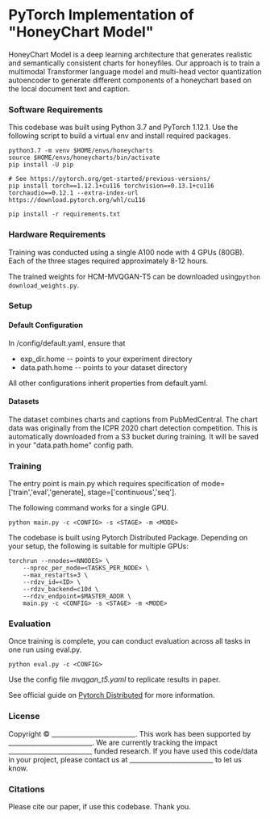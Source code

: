 # PyTorch Implementation of "HoneyChart Model"

HoneyChart Model is a deep learning architecture that generates realistic and semantically consistent charts for honeyfiles.
Our approach is to train a multimodal Transformer language model and multi-head vector quantization autoencoder to generate different components of a honeychart based on the local document text and  caption.

### Software Requirements

This codebase was built using Python 3.7 and PyTorch 1.12.1. Use the following script to build a virtual env and install required packages.

```
python3.7 -m venv $HOME/envs/honeycharts
source $HOME/envs/honeycharts/bin/activate
pip install -U pip

# See https://pytorch.org/get-started/previous-versions/ 
pip install torch==1.12.1+cu116 torchvision==0.13.1+cu116 torchaudio==0.12.1 --extra-index-url https://download.pytorch.org/whl/cu116

pip install -r requirements.txt
```

### Hardware Requirements
Training was conducted using a single A100 node with 4 GPUs (80GB). Each of the three stages required approximately 8-12 hours.

The trained weights for HCM-MVQGAN-T5 can be downloaded using`python download_weights.py`.

### Setup

#### Default Configuration
In /config/default.yaml, ensure that 
* exp_dir.home -- points to your experiment directory
* data.path.home -- points to your dataset directory  

All other configurations inherit properties from default.yaml.


#### Datasets
The dataset combines charts and captions from PubMedCentral. The chart data was originally from the ICPR 2020 chart detection competition.
This is automatically downloaded from a S3 bucket during training. It will be saved in your "data.path.home" config path.

### Training 
The entry point is main.py which requires specification of mode=['train','eval','generate],  stage=['continuous','seq']. 

The following command works for a single GPU. 
```
python main.py -c <CONFIG> -s <STAGE> -m <MODE>
``` 

The codebase is built using Pytorch Distributed Package.
Depending on your setup, the following is suitable for multiple GPUs:

```
torchrun --nnodes=<NNODES> \
    --nproc_per_node=<TASKS_PER_NODE> \
    --max_restarts=3 \
    --rdzv_id=<ID> \
    --rdzv_backend=c10d \
    --rdzv_endpoint=$MASTER_ADDR \
    main.py -c <CONFIG> -s <STAGE> -m <MODE>
```

### Evaluation

Once training is complete, you can conduct evaluation across all tasks in one run using eval.py.
```
python eval.py -c <CONFIG> 
``` 
Use the config file *mvqgan_t5.yaml* to replicate results in paper.

See official guide on [Pytorch Distributed](https://pytorch.org/docs/stable/distributed.html) for more information.


### License
Copyright © __________________________. This work has been supported by __________________________. We are currently tracking the impact __________________________ funded research. If you have used this code/data in your project, please contact us at __________________________ to let us know.

### Citations
Please cite our paper, if use this codebase. Thank you.
